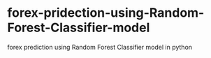 # forex-pridection-using-Random-Forest-Classifier-model
forex prediction using Random Forest Classifier model in python
